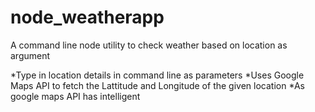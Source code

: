 # node_weatherapp
 A command line node utility to check weather based on location as argument

*Type in location details in command line as parameters 
*Uses Google Maps API to fetch the Lattitude and Longitude of the given location
*As google maps API has intelligent 
